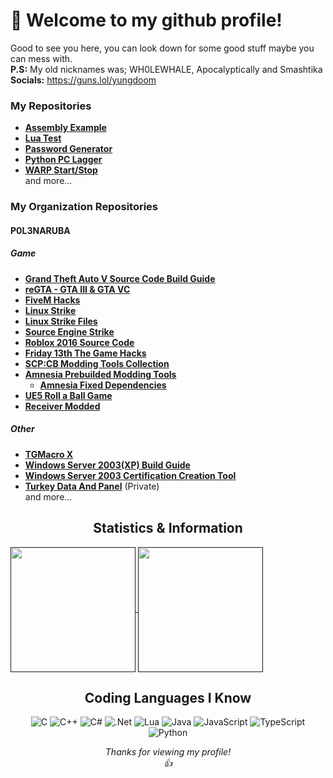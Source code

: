 # 👋 Welcome to my github profile!
Good to see you here, you can look down for some good stuff maybe you can mess with.<br>
**P.S:** My old nicknames was; WH0LEWHALE, Apocalyptically and Smashtika<br>
**Socials:** https://guns.lol/yungdoom


### My Repositories
  + **[Assembly Example](https://github.com/yungDoom/assembly-example)**
  + **[Lua Test](https://github.com/yungDoom/lua-test)**
  + **[Password Generator](https://github.com/yungDoom/Password-Generator)**
  + **[Python PC Lagger](https://github.com/yungDoom/python-pc-lagger)**
  + **[WARP Start/Stop](https://github.com/yungDoom/WARP-StartStop)**<br>
  and more...

### My Organization Repositories

#### P0L3NARUBA
  ##### Game
  + **[Grand Theft Auto V Source Code Build Guide](https://github.com/voyageprofessor/gtav-sourcecode-build-guide)**
  + **[reGTA - GTA III & GTA VC](https://github.com/P0L3NARUBA/reGTA)**
  + **[FiveM Hacks](https://github.com/P0L3NARUBA/fivem-hacks)**
  + **[Linux Strike](https://github.com/P0L3NARUBA/Linux-Strike)**
  + **[Linux Strike Files](https://github.com/P0L3NARUBA/Linux-Strike-Files)**
  + **[Source Engine Strike](https://github.com/P0L3NARUBA/source-engine-strike)**
  + **[Roblox 2016 Source Code](https://github.com/P0L3NARUBA/roblox-2016-source-code)**
  + **[Friday 13th The Game Hacks](https://github.com/P0L3NARUBA/friday-13th-game-hacks)**
  + **[SCP:CB Modding Tools Collection](https://github.com/P0L3NARUBA/scp-mt-collection)**
  + **[Amnesia Prebuilded Modding Tools](https://github.com/P0L3NARUBA/amnesia-tdd-modding-tools)**
     + **[Amnesia Fixed Dependencies](https://github.com/P0L3NARUBA/amnesia-tdd-amfp-dependencies)**
  +  **[UE5 Roll a Ball Game](https://github.com/P0L3NARUBA/ue5-roll-a-ball-game)**
  + **[Receiver Modded](https://github.com/P0L3NARUBA/Receiver-Modded)**

  ##### Other
   + **[TGMacro X](https://github.com/P0L3NARUBA/TGMacro-X/)**
   + **[Windows Server 2003(XP) Build Guide](https://github.com/P0L3NARUBA/win-2k3-build-guide)**
   + **[Windows Server 2003 Certification Creation Tool](https://github.com/P0L3NARUBA/win-2k3-certutil)**
   + **[Turkey Data And Panel]()** (Private)<br>
  and more...


<h2 align="center">Statistics & Information</h2>

<a href="">
  <img height=200 align="center" src="https://github-readme-stats-git-masterorgs-github-readme-stats-team.vercel.app/api?username=yungDoom&theme=transparent&card_width=400&include_orgs=true" />
</a>
<a href="">
  <img height=200 align="center" src="https://github-readme-stats-git-masterorgs-github-readme-stats-team.vercel.app/api/top-langs?username=yungDoom&layout=compact&langs_count=8&card_width=353&theme=transparent&include_orgs=true" />
</a>


<h2 align="center">Coding Languages I Know</h2>

<div align="center"> 

![C](https://img.shields.io/badge/c-808080.svg?style=for-the-badge&logo=c&logoColor=white) ![C++](https://img.shields.io/badge/c++-%2300599C.svg?style=for-the-badge&logo=c%2B%2B&logoColor=white) ![C#](https://img.shields.io/badge/c%23-%23239120.svg?style=for-the-badge&logo=sharp&logoColor=white) ![.Net](https://img.shields.io/badge/.NET-5C2D91?style=for-the-badge&logo=.net&logoColor=white) ![Lua](https://img.shields.io/badge/lua-%232C2D72.svg?style=for-the-badge&logo=lua&logoColor=white) ![Java](https://img.shields.io/badge/java-%23ED8B00.svg?style=for-the-badge&logo=openjdk&logoColor=white) ![JavaScript](https://img.shields.io/badge/JavaScript-323330?style=for-the-badge&logo=javascript&logoColor=F7DF1E) ![TypeScript](https://img.shields.io/badge/TypeScript-007acc?style=for-the-badge&logo=typescript&logoColor=ffffff) ![Python](https://img.shields.io/badge/python-3670A0?style=for-the-badge&logo=python&logoColor=ffdd54)



*<div align="center">Thanks for viewing my profile! <br>👍</div>*
